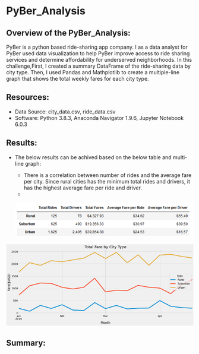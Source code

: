# PyBer_Analysis

## Overview of the PyBer_Analysis:

 PyBer is a python based ride-sharing app company. I as a data analyst for PyBer used data visualization to help PyBer improve access to ride sharing services and determine        affordability for underserved neighborhoods. 
In this challenge,First, I created a summary DataFrame of the ride-sharing data by city type. Then, I used Pandas and Mathplotlib to create a multiple-line graph that shows the total weekly fares for each city type.

## Resources:

  - Data Source: city_data.csv, ride_data.csv
  - Software: Python 3.8.3, Anaconda Navigator 1.9.6, Jupyter Notebook 6.0.3

## Results:

 - The below results can be achived based on the below table and multi-line graph: 
 
    - There is a correlation between number of rides and the average fare per city. Since rural cities has the minimum total rides and drivers, it has the highest average fare per ride and driver.
    - 
    ![](https://github.com/Nazanin-hub/PyBer_Analysis/blob/main/pyber_summary_df.png)

![](https://github.com/Nazanin-hub/PyBer_Analysis/blob/main/Total%20_Fare%20_by%20_City%20_Type.png)

## Summary:
